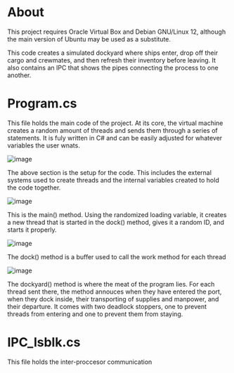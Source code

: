 # About
This project requires Oracle Virtual Box and Debian GNU/Linux 12, although the main version of Ubuntu may be used as a substitute.

This code creates a simulated dockyard where ships enter, drop off their cargo and crewmates, and then refresh their inventory before leaving. It also contains an IPC that shows the pipes connecting the process to one another.

# Program.cs

This file holds the main code of the project. At its core, the virtual machine creates a random amount of threads and sends them through a series of statements. It is fuly written in C# and can be easily adjusted for whatever variables the user wnats.

![image](https://github.com/user-attachments/assets/3d387b30-e039-422a-ac07-ced065a5ddd2)

The above section is the setup for the code. This includes the external systems used to create threads and the internal variables created to hold the code together.

![image](https://github.com/user-attachments/assets/611e4c4c-1f69-4b3d-9d36-5c1458862e29)

This is the main() method. Using the randomized loading variable, it creates a new thread that is started in the dock() method, gives it a random ID, and starts it properly.

![image](https://github.com/user-attachments/assets/bf42b50b-9572-4094-9611-7ef832bb6a3c)

The dock() method is a buffer used to call the work method for each thread

![image](https://github.com/user-attachments/assets/3297caf4-fe66-4b57-b00e-2953833540bf)

The dockyard() method is where the meat of the program lies. For each thread sent there, the method annouces when they have entered the port, when they dock inside, their transporting of supplies and manpower, and their departure. It comes with two deadlock stoppers, one to prevent threads from entering and one to prevent them from staying.

# IPC_lsblk.cs

This file holds the inter-proccesor communication
